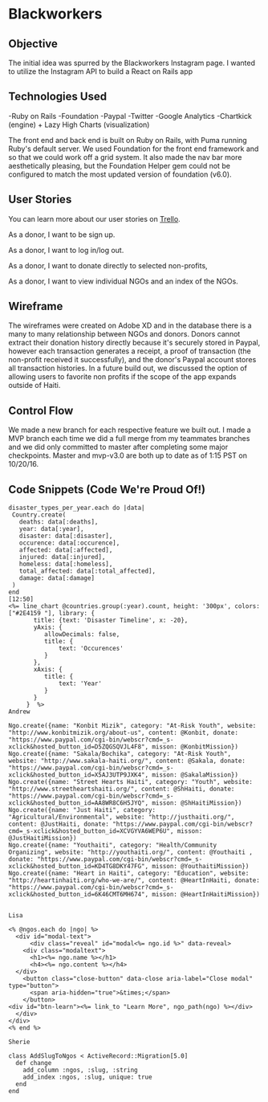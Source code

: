 # Blackworkers

<!-- Check out our app on <a href="https://ede-men.herokuapp.com/"> Heroku -->

## Objective
The initial idea was spurred by the Blackworkers Instagram page. I wanted to utilize the Instagram API to build a React on Rails app 

## Technologies Used
-Ruby on Rails
-Foundation
-Paypal
-Twitter
-Google Analytics
-Chartkick (engine) + Lazy High Charts (visualization)

The front end and back end is built on Ruby on Rails, with Puma running Ruby's default server. We used Foundation for the front end framework and so that we could work off a grid system. It also made the nav bar more aesthetically pleasing, but the Foundation Helper gem could not be configured to match the most updated version of foundation (v6.0).


## User Stories <br>
You can learn more about our user stories on <a href="https://trello.com/b/5lrSva6s/ngo">Trello</a>.

As a donor, I want to be sign up.

As a donor, I want to log in/log out.

As a donor, I want to donate directly to selected non-profits,

As a donor, I want to view individual NGOs and an index of the NGOs.


## Wireframe
The wireframes were created on Adobe XD and in the database there is a many to many relationship between NGOs and donors. Donors cannot extract their donation history directly because it's securely stored in Paypal, however each transaction generates a receipt, a proof of transaction (the non-profit received it successfully), and the donor's Paypal account stores all transaction histories. In a future build out, we discussed the option of allowing users to favorite non profits if the scope of the app expands outside of Haiti.

## Control Flow

We made a new branch for each respective feature we built out. I made a MVP branch each time we did a full merge from my teammates branches and we did only committed to master after completing some major checkpoints. Master and mvp-v3.0 are both up to date as of 1:15 PST on 10/20/16.

## Code Snippets (Code We're Proud Of!)

```William
disaster_types_per_year.each do |data|
 Country.create(
   deaths: data[:deaths],
   year: data[:year],
   disaster: data[:disaster],
   occurence: data[:occurence],
   affected: data[:affected],
   injured: data[:injured],
   homeless: data[:homeless],
   total_affected: data[:total_affected],
   damage: data[:damage]
 )
end
[12:50]  
<%= line_chart @countries.group(:year).count, height: '300px', colors: ["#2E4159 "], library: {
       title: {text: 'Disaster Timeline', x: -20},
       yAxis: {
          allowDecimals: false,
          title: {
              text: 'Occurences'
          }
       },
       xAxis: {
          title: {
              text: 'Year'
          }
       }
     }  %>
Andrew

Ngo.create({name: "Konbit Mizik", category: "At-Risk Youth", website: "http://www.konbitmizik.org/about-us", content: @Konbit, donate: "https://www.paypal.com/cgi-bin/webscr?cmd=_s-xclick&hosted_button_id=D5ZQGSQVJL4F8", misson: @KonbitMission})
Ngo.create({name: "Sakala/Bochika", category: "At-Risk Youth", website: "http://www.sakala-haiti.org/", content: @Sakala, donate: "https://www.paypal.com/cgi-bin/webscr?cmd=_s-xclick&hosted_button_id=X5AJ3UTP9JXK4", misson: @SakalaMission})
Ngo.create({name: "Street Hearts Haiti", category: "Youth", website: "http://www.streetheartshaiti.org/", content: @ShHaiti, donate: "https://www.paypal.com/cgi-bin/webscr?cmd=_s-xclick&hosted_button_id=AA8WR8C6H5JYQ", misson: @ShHaitiMission})
Ngo.create({name: "Just Haiti", category: "Agricultural/Environmental", website: "http://justhaiti.org/", content: @JustHaiti, donate: "https://www.paypal.com/cgi-bin/webscr?cmd=_s-xclick&hosted_button_id=XCVGYVA6WEP6U", misson: @JustHaitiMission})
Ngo.create({name: "Youthaiti", category: "Health/Community Organizing", website: "http://youthaiti.org/", content: @Youthaiti , donate: "https://www.paypal.com/cgi-bin/webscr?cmd=_s-xclick&hosted_button_id=KD4TG8DKY47FG", misson: @YouthaitiMission})
Ngo.create({name: "Heart in Haiti", category: "Education", website: "http://heartinhaiti.org/who-we-are/", content: @HeartInHaiti, donate: "https://www.paypal.com/cgi-bin/webscr?cmd=_s-xclick&hosted_button_id=6K46CMT6MH674", misson: @HeartInHaitiMission})


Lisa

<% @ngos.each do |ngo| %>
  <div id="modal-text">
      <div class="reveal" id="modal<%= ngo.id %>" data-reveal>
    <div class="modaltext">
      <h1><%= ngo.name %></h1>
      <h4><%= ngo.content %></h4>
  </div>
    <button class="close-button" data-close aria-label="Close modal" type="button">
      <span aria-hidden="true">&times;</span>
    </button>
<div id="btn-learn"><%= link_to "Learn More", ngo_path(ngo) %></div>
  </div>
</div>
<% end %>

Sherie

class AddSlugToNgos < ActiveRecord::Migration[5.0]
  def change
    add_column :ngos, :slug, :string
    add_index :ngos, :slug, unique: true
  end
end



```
